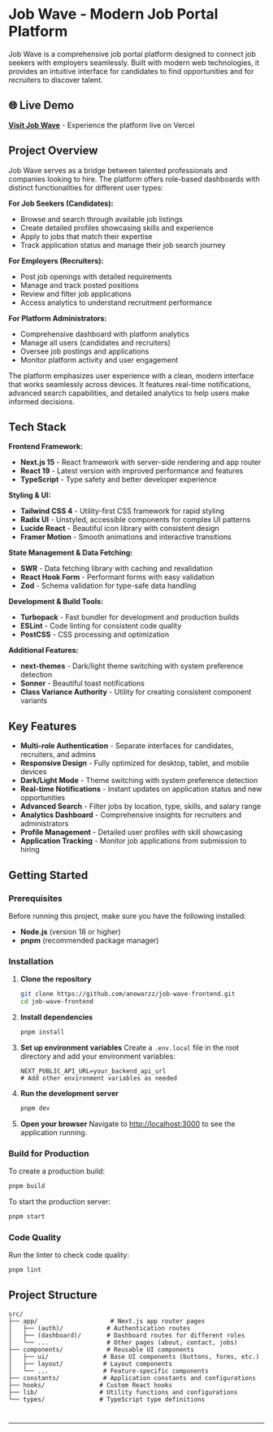 # Job Wave - Modern Job Portal Platform

Job Wave is a comprehensive job portal platform designed to connect job seekers with employers seamlessly. Built with modern web technologies, it provides an intuitive interface for candidates to find opportunities and for recruiters to discover talent.

## 🌐 Live Demo

**[Visit Job Wave](https://jobwave-dun.vercel.app/register)** - Experience the platform live on Vercel

## Project Overview

Job Wave serves as a bridge between talented professionals and companies looking to hire. The platform offers role-based dashboards with distinct functionalities for different user types:

**For Job Seekers (Candidates):**

- Browse and search through available job listings
- Create detailed profiles showcasing skills and experience
- Apply to jobs that match their expertise
- Track application status and manage their job search journey

**For Employers (Recruiters):**

- Post job openings with detailed requirements
- Manage and track posted positions
- Review and filter job applications
- Access analytics to understand recruitment performance

**For Platform Administrators:**

- Comprehensive dashboard with platform analytics
- Manage all users (candidates and recruiters)
- Oversee job postings and applications
- Monitor platform activity and user engagement

The platform emphasizes user experience with a clean, modern interface that works seamlessly across devices. It features real-time notifications, advanced search capabilities, and detailed analytics to help users make informed decisions.

## Tech Stack

**Frontend Framework:**

- **Next.js 15** - React framework with server-side rendering and app router
- **React 19** - Latest version with improved performance and features
- **TypeScript** - Type safety and better developer experience

**Styling & UI:**

- **Tailwind CSS 4** - Utility-first CSS framework for rapid styling
- **Radix UI** - Unstyled, accessible components for complex UI patterns
- **Lucide React** - Beautiful icon library with consistent design
- **Framer Motion** - Smooth animations and interactive transitions

**State Management & Data Fetching:**

- **SWR** - Data fetching library with caching and revalidation
- **React Hook Form** - Performant forms with easy validation
- **Zod** - Schema validation for type-safe data handling

**Development & Build Tools:**

- **Turbopack** - Fast bundler for development and production builds
- **ESLint** - Code linting for consistent code quality
- **PostCSS** - CSS processing and optimization

**Additional Features:**

- **next-themes** - Dark/light theme switching with system preference detection
- **Sonner** - Beautiful toast notifications
- **Class Variance Authority** - Utility for creating consistent component variants

## Key Features

- **Multi-role Authentication** - Separate interfaces for candidates, recruiters, and admins
- **Responsive Design** - Fully optimized for desktop, tablet, and mobile devices
- **Dark/Light Mode** - Theme switching with system preference detection
- **Real-time Notifications** - Instant updates on application status and new opportunities
- **Advanced Search** - Filter jobs by location, type, skills, and salary range
- **Analytics Dashboard** - Comprehensive insights for recruiters and administrators
- **Profile Management** - Detailed user profiles with skill showcasing
- **Application Tracking** - Monitor job applications from submission to hiring

## Getting Started

### Prerequisites

Before running this project, make sure you have the following installed:

- **Node.js** (version 18 or higher)
- **pnpm** (recommended package manager)

### Installation

1. **Clone the repository**

   ```bash
   git clone https://github.com/anowarzz/job-wave-frontend.git
   cd job-wave-frontend
   ```

2. **Install dependencies**

   ```bash
   pnpm install
   ```

3. **Set up environment variables**
   Create a `.env.local` file in the root directory and add your environment variables:

   ```env
   NEXT_PUBLIC_API_URL=your_backend_api_url
   # Add other environment variables as needed
   ```

4. **Run the development server**

   ```bash
   pnpm dev
   ```

5. **Open your browser**
   Navigate to [http://localhost:3000](http://localhost:3000) to see the application running.

### Build for Production

To create a production build:

```bash
pnpm build
```

To start the production server:

```bash
pnpm start
```

### Code Quality

Run the linter to check code quality:

```bash
pnpm lint
```

## Project Structure

```
src/
├── app/                    # Next.js app router pages
│   ├── (auth)/            # Authentication routes
│   ├── (dashboard)/       # Dashboard routes for different roles
│   └── ...                # Other pages (about, contact, jobs)
├── components/            # Reusable UI components
│   ├── ui/               # Base UI components (buttons, forms, etc.)
│   ├── layout/           # Layout components
│   └── ...               # Feature-specific components
├── constants/            # Application constants and configurations
├── hooks/               # Custom React hooks
├── lib/                 # Utility functions and configurations
└── types/               # TypeScript type definitions
```

#

---
